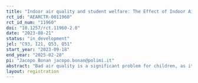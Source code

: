 ```yaml
---
title: "Indoor air quality and student welfare: The Effect of Indoor Air Purifiers in Schools"
rct_id: "AEARCTR-0011960"
rct_id_num: "11960"
doi: "10.1257/rct.11960-2.0"
date: "2023-08-21"
status: "in_development"
jel: "C93, I21, Q53, Q51"
start_year: "2023-09-18"
end_year: "2025-02-28"
pi: "Jacopo Bonan jacopo.bonan@polimi.it"
abstract: "Bad air quality is a significant problem for children, as it can cause various clinical and subclinical problems, including respiratory infections, asthma, allergies, absenteeism, and cognitive impairment. In this registered report, we present the design of a \textit{cluster randomized control trial} on the potential benefits (and cost-effectiveness) of installing air purifiers in schools to reduce children's exposure to poor air quality conditions. We randomly assign 95 classes in three schools to receive or not air purifiers and estimate their effects on indoor air pollution, absenteeism, achievement, cognitive ability, and behavioral outcomes related to mood and aggression. We expect to find a relevant increase in school attendance, learning, cognitive outcomes, and the general well-being of children. The results of this study would allow policymakers to understand the benefits of a scalable defensive strategy to mitigate the exposure of vulnerable groups to a relevant environmental stressor."
layout: registration
---
```


